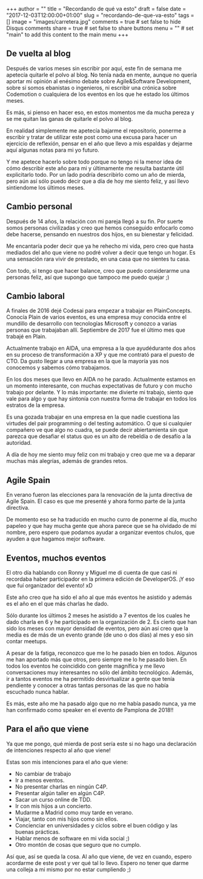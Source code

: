 +++
author = ""
title = "Recordando de qué va esto"
draft = false
date = "2017-12-03T12:00:00+01:00"
slug = "recordando-de-que-va-esto"
tags = []
image = "images/carretera.jpg"
comments = true     # set false to hide Disqus comments
share = true        # set false to share buttons
menu = ""           # set "main" to add this content to the main menu
+++

## De vuelta al blog

Después de varios meses sin escribir por aquí, este fin de semana me apetecía quitarle el polvo al blog. No tenía nada en mente, aunque no quería aportar mi opinión al enésimo debate sobre Agile&Software Development, sobre si somos ebanistas o ingenieros, ni escribir una crónica sobre Codemotion o cualquiera de los eventos en los que he estado los últimos meses.

Es más, si pienso en hacer eso, en estos momentos me da mucha pereza y se me quitan las ganas de quitarle el polvo al blog.

En realidad simplemente me apetecía bajarme el repositorio, ponerme a escribir y tratar de utilizar este post como una excusa para hacer un ejercicio de reflexión, pensar en el año que llevo a mis espaldas y dejarme aquí algunas notas para mi yo futuro.

Y me apetece hacerlo sobre todo porque no tengo ni la menor idea de cómo describir este año para mi y últimamente me resulta bastante útil explicitarlo todo. Por un lado podría describirlo como un año de mierda, pero aún así sólo puedo decir que a día de hoy me siento feliz, y así llevo sintiendome los últimos meses.

## Cambio personal

Después de 14 años, la relación con mi pareja llegó a su fin. Por suerte somos personas civilizadas y creo que hemos conseguido enfocarlo como debe hacerse, pensando en nuestros dos hijos, en su bienestar y felicidad.

Me encantaría poder decir que ya he rehecho mi vida, pero creo que hasta mediados del año que viene no podré volver a decir que tengo un hogar. Es una sensación rara vivir de prestado, en una casa que no sientes tu casa.

Con todo, si tengo que hacer balance, creo que puedo considerarme una personas feliz, así que supongo que tampoco me puedo quejar ;)

## Cambio laboral

A finales de 2016 dejé Codesai para empezar a trabajar en PlainConcepts. Conocía Plain de varios eventos, es una empresa muy conocida entre el mundillo de desarrollo con tecnologías Microsoft y conozco a varias personas que trabajaban allí. Septiembre de 2017 fue el último mes que trabajé en Plain.

Actualmente trabajo en AIDA, una empresa a la que ayudédurante dos años en su proceso de transformación a XP y que me contrató para el puesto de CTO. Da gusto llegar a una empresa en la que la mayoría yas nos conocemos y sabemos cómo trabajamos.

En los dos meses que llevo en AIDA no he parado. Actualmente estamos en un momento interesante, con muchas expectativas de futuro y con mucho trabajo por delante. Y lo más importante: me divierte mi trabajo, siento que vale para algo y que hay sintonía con nuestra forma de trabajar en todos los estratos de la empresa.

Es una gozada trabajar en una empresa en la que nadie cuestiona las virtudes del pair programming o del testing automático. O que si cualquier compañero ve que algo no cuadra, se puede decir abiertamienta sin que parezca que desafiar el status quo es un alto de rebeldía o de desafío a la autoridad.

A día de hoy me siento muy feliz con mi trabajo y creo que me va a deparar muchas más alegrías, además de grandes retos.

## Agile Spain

En verano fueron las elecciones para la renovación de la junta directiva de Agile Spain. El caso es que me presenté y ahora formo parte de la junta directiva.

De momento eso se ha traducido en mucho curro de ponerme al día, mucho papeleo y que hay mucha gente que ahora parece que se ha olvidado de mi nombre, pero espero que podamos ayudar a organizar eventos chulos, que ayuden a que hagamos mejor software.

## Eventos, muchos eventos

El otro día hablando con Ronny y Miguel me di cuenta de que casi ni recordaba haber participador en la primera edición de DeveloperOS. ¡Y eso que fuí organizador del evento! xD

Este año creo que ha sido el año al que más eventos he asistido y además es el año en el que más charlas he dado.

Sólo durante los últimos 2 meses he asistido a 7 eventos de los cuales he dado charla en 6 y he participado en la organización de 2. Es cierto que han sido los meses con mayor densidad de eventos, pero aún así creo que la media es de más de un evento grande (de uno o dos días) al mes y eso sin contar meetups.

A pesar de la fatiga, reconozco que me lo he pasado bien en todos. Algunos me han aportado más que otros, pero siempre me lo he pasado bien. En todos los eventos he coincidido con gente magnífica y me llevo conversaciones muy interesantes no sólo del ámbito tecnológico. Además, ir a tantos eventos me ha permitido desvirtualizar a gente que tenía pendiente y conocer a otras tantas personas de las que no había escuchado nunca hablar.

Es más, este año me ha pasado algo que no me había pasado nunca, ya me han confirmado como speaker en el evento de Pamplona de 2018!!

## Para el año que viene

Ya que me pongo, qué mierda de post sería este si no hago una declaración de intenciones respecto al año que viene!

Estas son mis intenciones para el año que viene:

* No cambiar de trabajo
* Ir a menos eventos.
* No presentar charlas en ningún C4P.
* Presentar algún taller en algún C4P.
* Sacar un curso online de TDD.
* Ir con mis hijos a un concierto.
* Mudarme a Madrid como muy tarde en verano.
* Viajar, tanto con mis hijos como sin ellos.
* Concienciar en universidades y ciclos sobre el buen código y las buenas prácticas.
* Hablar menos de software en mi vida social ;)
* Otro montón de cosas que seguro que no cumplo.

Así que, así se queda la cosa. Al año que viene, de vez en cuando, espero acordarme de este post y ver qué tal lo llevo. Espero no tener que darme una colleja a mi mismo por no estar cumpliendo ;)